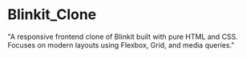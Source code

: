 # Blinkit_Clone
"A responsive frontend clone of Blinkit built with pure HTML and CSS. Focuses on modern layouts using Flexbox, Grid, and media queries."
